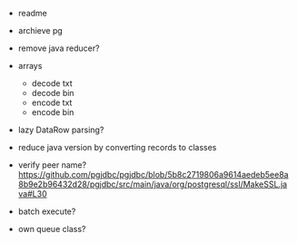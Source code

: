 
- readme
- archieve pg

- remove java reducer?

- arrays
  - decode txt
  - decode bin
  - encode txt
  - encode bin

- lazy DataRow parsing?

- reduce java version by converting records to classes
- verify peer name? https://github.com/pgjdbc/pgjdbc/blob/5b8c2719806a9614aedeb5ee8a8b9e2b96432d28/pgjdbc/src/main/java/org/postgresql/ssl/MakeSSL.java#L30
- batch execute?
- own queue class?

